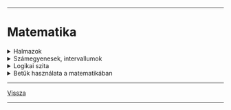 
---

# Matematika

<details>
<summary>Halmazok</summary>

---

Halamazok megadása:
 - elemek felsorolásával: {1,2,3,5,7}
 - megadott utasítással: {10-nél nagyobb páros számok}{12,14,16,...}

Jelölése:

A,B,C halmazok

halmazok elemei: a,b,c

Halmazok elemszám jelölése: $|A|$

|  |  |
| :-- | :-- |
| $\in$ | eleme |
| $a \in A$ | a kis 'a' eleme nagy 'A'-nak |
| $a \notin A$ | a kis 'a' nem eleme nagy 'A'-nak |
| ∃ | létezik |
| $\forall$ | minden |
|  |  |
| **Részhalmaz** |  |
| $B \subset$ | B részhalamaza |
| $B \subset A$ | 'B' részhalmaza 'A'-nak |
|  |  |
| **Számhalmazok** |  |
| Természetes számok | N = {1,2,3,4,5,...} |
| Egész számok | Z = {...,-2,-1,0,1,2,3,...} |

| Halmazműveletek |  |  |  |
| :-- | :-- | :-- | :-- |
| Jelölés | Jelentés | Leírás | Ábra |
| $A \cup B$ | A&nbsp;unió&nbsp;B | mindkét halmaz | <img src='./images/matematika_halmaz-unio.svg' alt='unio' width='384'> |
| $A \cap B$ | A&nbsp;metszet&nbsp;B | két halmaz közös része | <img src='./images/matematika_halmaz-metszet.svg' alt='metszet' width='384'> |
| $A$ \ $B$ | A&nbsp;mínusz&nbsp;B | B halmaz kivonása A halmazból | <img src='./images/matematika_halmaz-kulonbseg-001.svg' alt='különbség_A-B' width='384'> | 
| $B$ \ $A$ | B&nbsp;mínusz&nbsp;A | A halmaz kivonása B halmazból | <img src='./images/matematika_halmaz-kulonbseg-002.svg' alt='különbség_B-A' width='384'> |
| Diszjunkt halamazok | ha a metszetük üres, nincs közös elemük. |  | <img src='./images/matematika_halmaz-diszjunkt.svg' alt='diszjunkt' width='384'> |

***Példák***:

$A$ = {1,2,3,4,5,6}

$B$ = {1,3,5,7,9}

<img src='./images/matematika_halmaz-pelda-001.svg' alt='példa' width='512'>

$A \cup B$ = {1,2,3,4,5,6,7,9}

$A \cap B$ = {1,3,5}

$A$ \ $B$ = {2,4,6}

$B$ \ $A$ = {7,9}

---

</details>

<details>
<summary>Számegyenesek, intervallumok</summary>

---

- $1 \leqslant x \leqslant 3 \longrightarrow x \in [1;3]$
A lenti képen ábrázolva

<img src='./images/matematika_intervallum-001.svg' alt='intervallum' width='512'>

ha $\bullet$ akkor zárt intervallum
 
ha $\circ$ akkor nyitott intervalum

***Példák***:

$A = {x|x \in [1;3]}$

$B = {x|x \in [2;4]}$

<img src='./images/matematika_intervallum-pelda-001.svg' alt='intervallum pelda' width='512'>

$A \cup B = [1;4]$

$A \cap B = [2;3]$

$A$ \ $B = [1;2[$

$B$ \ $A = ]3;4]$

---

- $A$ = ]-1;2[
- $B$ = [-2;0]

![]()

- $A \cup B$ = [-2;2[
- $A \cap B$ = ]-1;0]
- $A$ \ $B$ = ]0;2[
- $B$ \ $A$ = [-2;-1]

---

- $A$ = [-3;2[
- $B$ = ]1;4]

![]()

- $A \cup B$ = [-3;4]
- $A \cap B$ = ]1;2[
- $A$ \ $B$ = [-3;1[
- $B$ \ $A$ = ]2;4]

---

- $A$ = [-2;1]
- $B$ = ]-3;3[

![]()

- $A \cup B$ = ]-3;3[
- $A \cap B$ = [-2;1]
- $A$ \ $B$ = $\emptyset$
- $B$ \ $A$ = ]-3;-2[ $\cup$ ]1;3[

---

</details>

<details>
<summary>Logikai szita</summary>

---

### Halmazok elemszáma

jelölése: $|A|$

pl.:
- $|A|$ =
- $A$ = { kétjegyű négyzetszámok }
- $A$ = {16;25;36;49;64;81}
- $|A|$ = 6

#### 1.Feladat

- Egy pizzaárus 100 egymás utáni pizzarendelést jegyzett fel.
- 60 vásárló kért sajtot is és pepperonit is a pzzájára.
- 80 vásárló sajtot és 72 pepperonit kért a pizzájára.

1. Hányan rendeltek sajtos pizzát pepperoni nélkül?
1. Hányan rendeltek pepperonis pizzát sajt nélkül?
1. Hányan nem kértek se sajtot, se pepperonit a pizzájukra?

* |R| = 100
* |S és P| = 60
* |S| = 80
* |P| = 72

<img src='./images/matematika_logikai-szita-001.svg' alt='logikai_szita 1.feladat' width='512'>

---

#### 2.Feladat

- Az iskolában 75 tanuló jár egy évfolyamra.
- 16-an tanulnak angolul, franciául és németül is,
- 24-en angolul és németül.
- 30-an angolul és franciául,
- 22-en franciául és németül.
- 7 olyan tanuló van, akik csak angolul tanul,
- 5 csak franciául
- és 10 csak németül

1. Összesen hányan tanulnak angolul?
1. Hányan vannak azok, akik angolul és franciául tanulnak, de nem tanulnak németül?
1. Hányan vannak azok, akik egyik nyelvet sem tanulják ezek közül?

* |A| = 7
* |F| = 5
* |N| = 10
* |A és F és N| = 16
* |A és F| = 30
* |A és N| = 24
* |F és N| = 22

<img src='./images/matematika_logikai-szita-002.svg' alt='logikai_szita 2.feladat' width='512'>

---

#### 3.Feladat

- A kosárlabda bajnokság egy fordulójában összeszámolták, hogy hány játékos szerzett pontot kétpontos dobással a mezőnyből, hárompontos dobással a mezőnyből, illetve büntetőből.
- 70 játékos dobott kétpontos kosarat a mezőnyből,
- 44 játékos dobott hármopontos kosarat a mezőnyből
- és 32 játékos szerzett pontot büntetőből.
- 19-en dobtak a mezőnyből kétpontos és hárompontos kosarat is,
- 16-an dobtak kétpontos kosarat a mezőnyből és szereztek pontot büntetőből is.
- 21-en dobtak hárompontos kosarat a mezőnyből és szereztek pontot büntetőből,
- valamint 6-an szereztek pontot mindháromfléleképpen.

* |KP| = 70
* |HP| = 44
* |B| = 32
* |KP és HP| = 19
* |KP és B| = 16
* |HP és B| = 21

<img src='./images/matematika_logikai-szita-003.svg' alt='logikai_szita 3.feladat' width='512'>

---

</details>

<details>
<summary>Betűk használata a matematikában</summary>

---

jelölés: a,b,c,x,y,z,...

lehet:
- egyismeretlenes: 7x + 2
- többismeretlenes: 7x + 8y

### Hatványozás

$3 + 3 + 3 + 3 + 3 = 5 * 3$

$3 * 3 * 3 * 3 * 3 = 3^{5}$

$3^{2} * 3^{4} = 3^{2+4} = 3^{6}$

#### álatlánosan
1. $a^{n} * a^{m} = a^{n+m}$
1. $\frac{a^n}{a^m} = a^{n-m}$
1. $(a^k)^{n} = a^{k*n}$
1. $(a * b)^{n} = a^{n} * b^{n}$
1. $(\frac{a}{b})^{n} = \frac{a^n}{b^n}$

- szorzás: $xy = x * y$&nbsp;&nbsp;&nbsp;pl.: 2 * 3
- helyi érték: $\overline{xy} = xy$&nbsp;&nbsp;&nbsp;pl.: 23

### példák, feladatok

#### példák:
$(2^3 * 5)^3 = (2^3)^3 * 5^3 = 2^9 * 5^3$

$\frac{(7^3)^{5}}{7^{12}} = \frac{7^15}{7^{12}} = 7^{15-12} = 7^3$

$(a^2 b)^3 = (a^2)^3 b^3 = a^6 b^3$

#### feladatok:
1. $(a^7)^3 (a^4)^5 = a^{21} a^{20} = a^{41}$
1. $[(x^2)^2]^3 * [(x^3)^2]^4 = x^{12} * x^{24} = x^{36}$
1. $\frac{(x^3)^5 * x^8}{(x^4)^3} = \frac{x^{15} * x^8}{x^{12}} = \frac{x^{23}}{x^{12}} = x^{23-12} = x^{11}$

---

</details>

---

[Vissza](../../../README.md)

---
